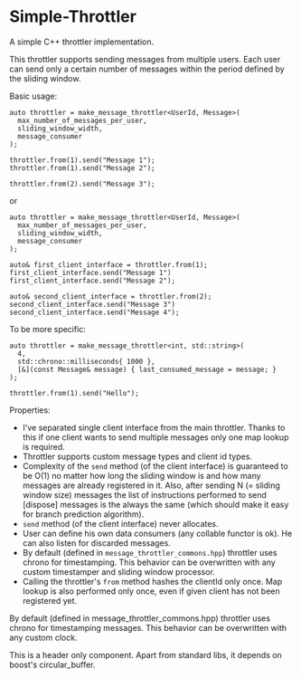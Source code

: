 # Simple-Throttler
A simple C++ throttler implementation.

This throttler supports sending messages from multiple users. Each user can send only a certain number of messages within the period defined by the sliding window.

Basic usage:
```
auto throttler = make_message_throttler<UserId, Message>(
  max_number_of_messages_per_user,
  sliding_window_width,
  message_consumer
);

throttler.from(1).send("Message 1");
throttler.from(1).send("Message 2");

throttler.from(2).send("Message 3");
```
or
```
auto throttler = make_message_throttler<UserId, Message>(
  max_number_of_messages_per_user,
  sliding_window_width,
  message_consumer
);

auto& first_client_interface = throttler.from(1);
first_client_interface.send("Message 1")
first_client_interface.send("Message 2");

auto& second_client_interface = throttler.from(2);
second_client_interface.send("Message 3")
second_client_interface.send("Message 4");
```

To be more specific:
```
auto throttler = make_message_throttler<int, std::string>(
  4,
  std::chrono::milliseconds{ 1000 },
  [&](const Message& message) { last_consumed_message = message; }
);

throttler.from(1).send("Hello");
```

Properties:
- I've separated single client interface from the main throttler. Thanks to this if one client wants to send multiple messages only one map lookup is required.
- Throttler supports custom message types and client id types.
- Complexity of the `send` method (of the client interface) is guaranteed to be O(1) no matter how long the sliding window is and how many messages are already registered in it. Also, after sending N (= sliding window size) messages the list of instructions performed to send [dispose] messages is the always the same (which should make it easy for branch prediction algorithm).
- `send` method (of the client interface) never allocates.
- User can define his own data consumers (any collable functor is ok). He can also listen for discarded messages.
- By default (defined in `message_throttler_commons.hpp`) throttler uses chrono for timestamping. This behavior can be overwritten with any custom timestamper and sliding window processor.
- Calling the throttler's `from` method hashes the clientId only once. Map lookup is also performed only once, even if given client has not been registered yet.

By default (defined in message_throttler_commons.hpp) throttler uses chrono for timestamping messages. This behavior can be overwritten with any custom clock.

This is a header only component. Apart from standard libs, it depends on boost's circular_buffer.
